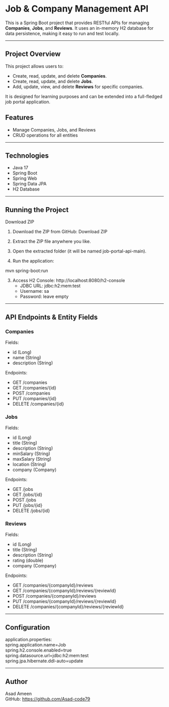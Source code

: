 # Job & Company Management API

This is a Spring Boot project that provides RESTful APIs for managing **Companies**, **Jobs**, and **Reviews**. It uses an in-memory H2 database for data persistence, making it easy to run and test locally.

---

## Project Overview

This project allows users to:

- Create, read, update, and delete **Companies**.
- Create, read, update, and delete **Jobs**.
- Add, update, view, and delete **Reviews** for specific companies.

It is designed for learning purposes and can be extended into a full-fledged job portal application.

## Features

- Manage Companies, Jobs, and Reviews  
- CRUD operations for all entities  

---

## Technologies

- Java 17  
- Spring Boot  
- Spring Web  
- Spring Data JPA  
- H2 Database  

---

## Running the Project

Download ZIP

1. Download the ZIP from GitHub:
Download ZIP


2. Extract the ZIP file anywhere you like.


3. Open the extracted folder (it will be named job-portal-api-main).

2. Run the application:

mvn spring-boot:run  

3. Access H2 Console: http://localhost:8080/h2-console  
   - JDBC URL: jdbc:h2:mem:test  
   - Username: sa  
   - Password: leave empty  

---

## API Endpoints & Entity Fields

### Companies
Fields:  
- id (Long)  
- name (String)  
- description (String)  

Endpoints:  
- GET /companies  
- GET /companies/{id}  
- POST /companies  
- PUT /companies/{id}  
- DELETE /companies/{id}  

### Jobs
Fields:  
- id (Long)  
- title (String)  
- description (String)  
- minSalary (String)  
- maxSalary (String)  
- location (String)  
- company (Company)  

Endpoints:  
- GET /jobs  
- GET /jobs/{id}  
- POST /jobs  
- PUT /jobs/{id}  
- DELETE /jobs/{id}  

### Reviews
Fields:  
- id (Long)  
- title (String)  
- description (String)  
- rating (double)  
- company (Company)  

Endpoints:  
- GET /companies/{companyId}/reviews  
- GET /companies/{companyId}/reviews/{reviewId}  
- POST /companies/{companyId}/reviews  
- PUT /companies/{companyId}/reviews/{reviewId}  
- DELETE /companies/{companyId}/reviews/{reviewId}  

---

## Configuration

application.properties:  
spring.application.name=Job  
spring.h2.console.enabled=true  
spring.datasource.url=jdbc:h2:mem:test  
spring.jpa.hibernate.ddl-auto=update  

---

## Author

Asad Ameen  
GitHub: https://github.com/Asad-code79
